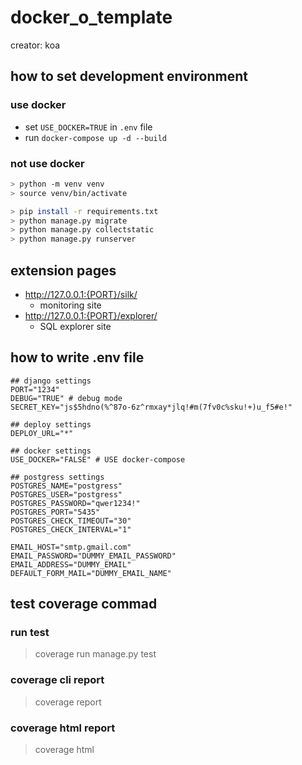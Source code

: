 # docker_o_template

creator: koa

## how to set development environment

### use docker
- set `USE_DOCKER=TRUE` in `.env` file
- run `docker-compose up -d --build`

### not use docker
```bash
> python -m venv venv
> source venv/bin/activate

> pip install -r requirements.txt
> python manage.py migrate
> python manage.py collectstatic
> python manage.py runserver
```

## extension pages
- http://127.0.0.1:{PORT}/silk/
  - monitoring site
- http://127.0.0.1:{PORT}/explorer/
  - SQL explorer site
## how to write .env file
```
## django settings
PORT="1234"
DEBUG="TRUE" # debug mode
SECRET_KEY="js$5hdno(%^87o-6z^rmxay*jlq!#m(7fv0c%sku!+)u_f5#e!"

## deploy settings
DEPLOY_URL="*"

## docker settings
USE_DOCKER="FALSE" # USE docker-compose

## postgress settings
POSTGRES_NAME="postgress"
POSTGRES_USER="postgress"
POSTGRES_PASSWORD="qwer1234!"
POSTGRES_PORT="5435"
POSTGRES_CHECK_TIMEOUT="30"
POSTGRES_CHECK_INTERVAL="1"

EMAIL_HOST="smtp.gmail.com"
EMAIL_PASSWORD="DUMMY_EMAIL_PASSWORD"
EMAIL_ADDRESS="DUMMY_EMAIL"
DEFAULT_FORM_MAIL="DUMMY_EMAIL_NAME"

```

## test coverage commad
### run test
> coverage run  manage.py test

### coverage cli report
> coverage report

### coverage html report
> coverage html
